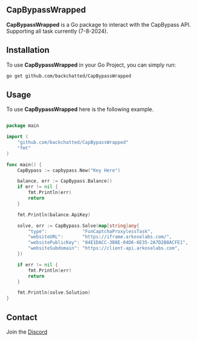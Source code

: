 ## CapBypassWrapped

**CapBypassWrapped** is a Go package to interact with the CapBypass API. Supporting all task currently (7-8-2024).

## Installation
To use **CapBypassWrapped** in your Go Project, you can simply run:

```bash
go get github.com/backchatted/CapBypassWrapped
```

## Usage
To use **CapBypassWrapped** here is the following example.

```go

package main

import (
	"github.com/backchatted/CapBypassWrapped"
	"fmt"
)

func main() {
	CapBypass := capbypass.New("Key Here")

	balance, err := CapBypass.Balance()
	if err != nil {
		fmt.Println(err)
		return
	}

	fmt.Println(balance.ApiKey)

	solve, err := CapBypass.Solve(map[string]any{
		"type":             "FunCaptchaProxylessTask",
		"websiteURL":       "https://iframe.arkoselabs.com/",
		"websitePublicKey": "84E1DACC-3B8E-04D6-6E35-2A7D2B8ACFE1",
		"websiteSubdomain": "https://client-api.arkoselabs.com",
	})

	if err != nil {
		fmt.Println(err)
		return
	}

	fmt.Println(solve.Solution)
}
```

## Contact
Join the [Discord](https://discord.gg/capbypass)
